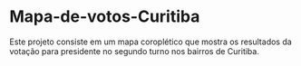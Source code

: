 # Mapa-de-votos-Curitiba
Este projeto consiste em um mapa coroplético que mostra os resultados da votação para presidente no segundo turno nos bairros de Curitiba. 
